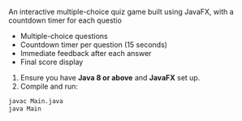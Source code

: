 
An interactive multiple-choice quiz game built using JavaFX, with a countdown timer for each questio
- Multiple-choice questions
- Countdown timer per question (15 seconds)
- Immediate feedback after each answer
- Final score display


1. Ensure you have **Java 8 or above** and **JavaFX** set up.
2. Compile and run:

```bash
javac Main.java
java Main
